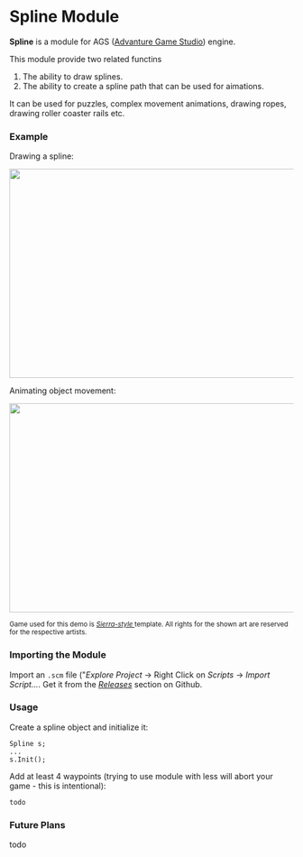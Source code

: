 Spline Module
======================

**Spline** is a module for AGS ([Advanture Game Studio](http://www.adventuregamestudio.co.uk/)) engine. 

This module provide two related functins
1. The ability to draw splines.
2. The ability to create a spline path that can be used for aimations.

It can be used for puzzles, complex movement animations, drawing ropes, drawing roller coaster rails etc.

### Example

Drawing a spline: 

<img src="screenshots/demo1.gif" width="635px" height="371px" />

Animating object movement: 

<img src="screenshots/demo1.gif" width="635px" height="371px" />



<sup> Game used for this demo is <i><a href="https://github.com/adventuregamestudio/ags-templates/blob/master/Templates/Sierra-style.agt">Sierra-style </a></i> template. All rights for the shown art are reserved for the respective artists. </sup>

### Importing the Module

Import an `.scm` file ("_Explore Project_ -> Right Click on _Scripts_ -> _Import Script..._. Get it from the [_Releases_](https://github.com/alkhimey/TBD/releases) section on Github.

### Usage

Create a spline object and initialize it:

    Spline s;
    ...
    s.Init();

Add at least 4 waypoints (trying to use module with less will abort your game - this is intentional):

    todo

### Future Plans
todo